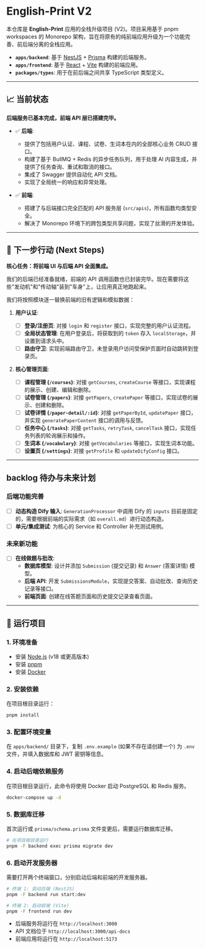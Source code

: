 # English-Print V2

本仓库是 **English-Print** 应用的全栈升级项目 (V2)。项目采用基于 pnpm workspaces 的 Monorepo 架构，旨在将原有的纯前端应用升级为一个功能完善、前后端分离的全栈应用。

- **`apps/backend`**: 基于 [NestJS](https://nestjs.com/) + [Prisma](https://www.prisma.io/) 构建的后端服务。
- **`apps/frontend`**: 基于 [React](https://react.dev/) + [Vite](https://vitejs.dev/) 构建的前端应用。
- **`packages/types`**: 用于在前后端之间共享 TypeScript 类型定义。

---

## 📈 当前状态

**后端服务已基本完成，前端 API 层已搭建完毕。**

- ✅ **后端**:

  - 提供了包括用户认证、课程、试卷、生词本在内的全部核心业务 CRUD 接口。
  - 构建了基于 BullMQ + Redis 的异步任务队列，用于处理 AI 内容生成，并提供了任务查询、重试和取消的接口。
  - 集成了 Swagger 提供自动化 API 文档。
  - 实现了全局统一的响应和异常处理。

- ✅ **前端**:
  - 搭建了与后端接口完全匹配的 API 服务层 (`src/apis`)，所有函数均类型安全。
  - 解决了 Monorepo 环境下的跨包类型共享问题，实现了丝滑的开发体验。

---

## 🎯 下一步行动 (Next Steps)

**核心任务：将前端 UI 与后端 API 全面集成。**

我们的后端已经准备就绪，前端的 API 调用函数也已封装完毕。现在需要将这些"发动机"和"传动轴"装到"车身"上，让应用真正地跑起来。

我们将按照模块逐一替换前端的旧有逻辑和模拟数据：

1.  **用户认证**:

    - [ ] **登录/注册页**: 对接 `login` 和 `register` 接口，实现完整的用户认证流程。
    - [ ] **全局状态管理**: 在用户登录后，将获取到的 `token` 存入 `localStorage`，并设置到请求头中。
    - [ ] **路由守卫**: 实现前端路由守卫，未登录用户访问受保护页面时自动跳转到登录页。

2.  **核心管理页面**:
    - [ ] **课程管理 (`/courses`)**: 对接 `getCourses`, `createCourse` 等接口，实现课程的展示、创建、编辑和删除。
    - [ ] **试卷管理 (`/papers`)**: 对接 `getPapers`, `createPaper` 等接口，实现试卷的展示、创建和删除。
    - [ ] **试卷详情 (`/paper-detail/:id`)**: 对接 `getPaperById`, `updatePaper` 接口，并实现 `generatePaperContent` 接口的调用与反馈。
    - [ ] **任务中心 (`/tasks`)**: 对接 `getTasks`, `retryTask`, `cancelTask` 接口，实现任务列表的轮询展示和操作。
    - [ ] **生词本 (`/vocabulary`)**: 对接 `getVocabularies` 等接口，实现生词本功能。
    - [ ] **设置页 (`/settings`)**: 对接 `getProfile` 和 `updateDifyConfig` 接口。

---

## backlog 待办与未来计划

### 后端功能完善

- [ ] **动态构造 Dify 输入**: `GenerationProcessor` 中调用 Dify 的 `inputs` 目前是固定的，需要根据前端的实际需求（如 `overall.md`）进行动态构造。
- [ ] **单元/集成测试**: 为核心的 Service 和 Controller 补充测试用例。

### 未来新功能

- [ ] **在线做题与批改**:
  - **数据库模型**: 设计并添加 `Submission` (提交记录) 和 `Answer` (答案详情) 模型。
  - **后端 API**: 开发 `SubmissionsModule`，实现提交答案、自动批改、查询历史记录等接口。
  - **前端页面**: 创建在线答题页面和历史提交记录查看页面。

---

## 🚀 运行项目

### 1. 环境准备

- 安装 [Node.js](https://nodejs.org/) (v18 或更高版本)
- 安装 [pnpm](https://pnpm.io/)
- 安装 [Docker](https://www.docker.com/)

### 2. 安装依赖

在项目根目录运行：

```bash
pnpm install
```

### 3. 配置环境变量

在 `apps/backend/` 目录下，复制 `.env.example` (如果不存在请创建一个) 为 `.env` 文件，并填入数据库和 JWT 密钥等信息。

### 4. 启动后端依赖服务

在项目根目录运行，此命令将使用 Docker 启动 PostgreSQL 和 Redis 服务。

```bash
docker-compose up -d
```

### 5. 数据库迁移

首次运行或 `prisma/schema.prisma` 文件变更后，需要运行数据库迁移。

```bash
# 在项目根目录运行
pnpm -F backend exec prisma migrate dev
```

### 6. 启动开发服务器

需要打开两个终端窗口，分别启动后端和前端的开发服务器。

```bash
# 终端 1: 启动后端 (NestJS)
pnpm -F backend run start:dev
```

```bash
# 终端 2: 启动前端 (Vite)
pnpm -F frontend run dev
```

- 后端服务将运行在 `http://localhost:3000`
- API 文档位于 `http://localhost:3000/api-docs`
- 前端应用将运行在 `http://localhost:5173`
